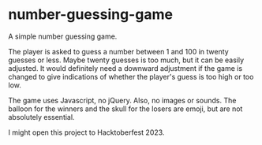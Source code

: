 # number-guessing-game

A simple number guessing game.

The player is asked to guess a number between 1 and 100 in twenty guesses or less. Maybe twenty guesses is too much, but it can be easily adjusted. It would definitely need a downward adjustment if the game is changed to give indications of whether the player's guess is too high or too low.

The game uses Javascript, no jQuery. Also, no images or sounds. The balloon for the winners and the skull for the losers are emoji, but are not absolutely essential.

I might open this project to Hacktoberfest 2023.
